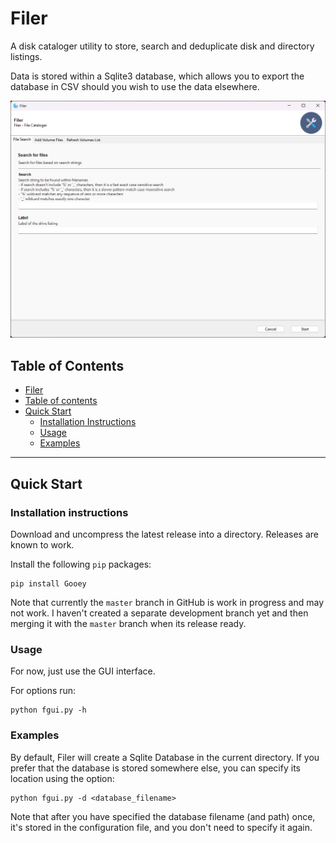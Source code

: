 # Filer

A disk cataloger utility to store, search and deduplicate disk and directory listings.

Data is stored within a Sqlite3 database, which allows you to export the database in CSV should you wish to use the data elsewhere.

<p align="center">
    <img src="raw/images/readme-images/example-v0.3.0.png" />
</p>

Table of Contents
-----------------  

- [Filer](#Filer)
- [Table of contents](#table-of-contents)
- [Quick Start](#quick-start)
    - [Installation Instructions](#installation-instructions)
    - [Usage](#usage)
    - [Examples](#examples)

----------------  

## Quick Start

### Installation instructions

Download and uncompress the latest release into a directory. Releases are known to work.

Install the following `pip` packages:

    pip install Gooey

Note that currently the `master` branch in GitHub is  work in progress and may not work. 
I haven't created a separate development branch yet and then merging it with the `master` branch when its release ready. 

### Usage

For now, just use the GUI interface. 

For options run:

    python fgui.py -h

### Examples

By default, Filer will create a Sqlite Database in the current directory. 
If you prefer that the database is stored somewhere else, you can specify its location using the option:

    python fgui.py -d <database_filename>

Note that after you have specified the database filename (and path) once, it's stored in the configuration 
file, and you don't need to specify it again.